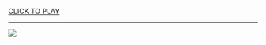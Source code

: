 
<a href="https://premium76.site?title=madden_unblocked_games&ref=13M">CLICK TO PLAY</a></h3>
<hr>

<a href="https://premium76.site?title=madden_unblocked_games&ref=13M"><img src="https://clearcache.store/games.png"></a>


